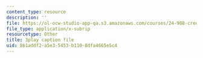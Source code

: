 ```yaml
---
content_type: resource
description: ''
file: https://ol-ocw-studio-app-qa.s3.amazonaws.com/courses/24-908-creole-languages-and-caribbean-identities-spring-2017/8b1addf2a5e35453b1108dfa4665e5c4_m6PnN-aEYbc.vtt
file_type: application/x-subrip
resourcetype: Other
title: 3play caption file
uid: 8b1addf2-a5e3-5453-b110-8dfa4665e5c4
---
```

